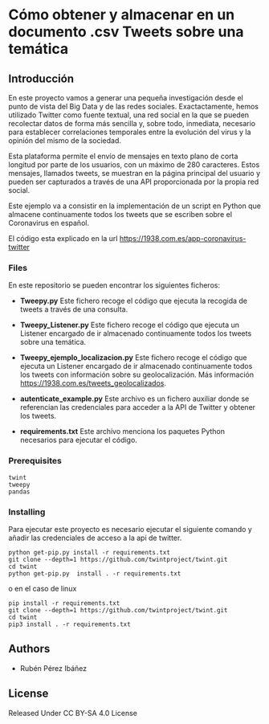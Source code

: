 # Cómo obtener y almacenar en un documento .csv Tweets sobre una temática


## Introducción

En este proyecto vamos a generar una pequeña investigación desde el punto de vista del Big Data y de las redes sociales. Exactactamente, hemos utilizado Twitter como fuente textual, una red social en la que se pueden recolectar datos de forma más sencilla y, sobre todo, inmediata, necesario para establecer correlaciones temporales entre la evolución del virus y la opinión del mismo  de la sociedad.

Esta plataforma permite el envío de mensajes en texto plano de corta longitud por parte de los usuarios, con un máximo de 280 caracteres. Estos mensajes, llamados tweets, se muestran en la página principal del usuario y pueden ser capturados a través de una API proporcionada por la propia red social.

Este ejemplo va a consistir en la implementación de un script en Python que almacene continuamente todos los tweets que se escriben sobre el Coronavirus en español.

El código esta explicado en la url https://1938.com.es/app-coronavirus-twitter

### Files

En este repositorio se pueden encontrar los siguientes ficheros:

* **Tweepy.py** Este fichero recoge el código que ejecuta la recogida de  tweets a través de una consulta.
  
* **Tweepy_Listener.py** Este fichero recoge el código que ejecuta un Listener encargado de ir almacenado continuamente todos los tweets sobre una temática.
  
* **Tweepy_ejemplo_localizacion.py** Este fichero recoge el código que ejecuta un Listener encargado de ir almacenado continuamente todos los tweets con información sobre su geolocalización. Más información https://1938.com.es/tweets_geolocalizados.

* **autenticate_example.py**  Este archivo es un fichero auxiliar donde se referencian las credenciales para acceder a la API de Twitter y obtener los tweets.

* **requirements.txt** Este archivo menciona los paquetes Python necesarios para ejecutar el código.

### Prerequisites

```
twint
tweepy
pandas
```

### Installing
Para ejecutar este proyecto es necesario ejecutar el siguiente comando y añadir las credenciales de acceso a la api de twitter. 

```
python get-pip.py install -r requirements.txt
git clone --depth=1 https://github.com/twintproject/twint.git
cd twint
python get-pip.py  install . -r requirements.txt
```
o en el caso de linux

```
pip install -r requirements.txt
git clone --depth=1 https://github.com/twintproject/twint.git
cd twint
pip3 install . -r requirements.txt
```

## Authors
* Rubén Pérez Ibáñez

## License
Released Under CC BY-SA 4.0 License

